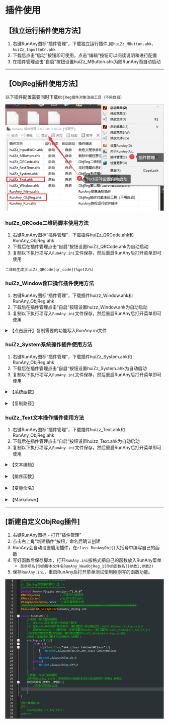 # 插件使用

## 【独立运行插件使用方法】
1. 右键RunAny图标“插件管理”，下载独立运行插件,如`huiZz_MButton.ahk`、`huiZz_InputEnCn.ahk`  
2. 下载后点击“启动”按钮即可使用，点击“编辑”按钮可以阅读说明和进行配置  
3. 在插件管理点击“自启”按钮设置huiZz_MButton.ahk为随RunAny而自动启动  

---

## 【ObjReg插件使用方法】
以下插件配置需要同时下载`ObjReg插件对象注册工具（不用自启）`

![RunAny插件设置自动启动](/assets/images/RunAny插件设置自动启动.png)

### huiZz_QRCode二维码脚本使用方法
1. 右键RunAny图标“插件管理”，下载插件huiZz_QRCode.ahk和RunAny_ObjReg.ahk  
2. 下载后在插件管理点击“自启”按钮设置huiZz_QRCode.ahk为自动启动  
3. 复制以下执行项写入`RunAny.ini`文件保存，然后重启RunAny后打开菜单即可使用  

```autohotkey
二维码生成|huiZz_QRCode[qr_code](%getZz%)
```


### huiZz_Window窗口操作插件使用方法
1. 右键RunAny图标“插件管理”，下载插件huizz_Window.ahk和RunAny_ObjReg.ahk  
2. 下载后在插件管理点击“自启”按钮设置huizz_Window.ahk为自动启动  
3. 复制以下执行项写入`RunAny.ini`文件保存，然后重启RunAny后打开菜单即可使用  

<details>
<summary>【点击展开】复制需要的功能写入RunAny.ini文件</summary>

<PRE>
;使用左Win键搭配鼠标右键或滚轮的使用方式
窗口居中&#9LWin & RButton|huiZz_Window[win_center_zz]()
窗口透明化&#9LWin & WheelDown|huiZz_Window[win_transparency_zz](1,30)
窗口不透明&#9LWin & WheelUp|huiZz_Window[win_transparency_zz](0,30)
</PRE>

```autohotkey
-窗口函数
	;外接ahk脚本名[函数名](函数传参数，可以无参)
	窗口居中|huiZz_Window[win_center_zz]()
	窗口置顶|huiZz_Window[win_top_zz](1)
	窗口取消置顶|huiZz_Window[win_top_zz](0)
	窗口置顶时透明|huiZz_Window[win_transparent_top_zz]()
	--
	窗口透明化|huiZz_Window[win_transparency_zz](1,20)
	窗口不透明|huiZz_Window[win_transparency_zz](0,20)
	窗口最大化显示|huiZz_Window[win_max_zz]()
	--
	窗口改变大小并移动|huiZz_Window[win_move_size_zz](0,0,800,600)
	;外接函数参数明确数值的情况(速度最快，推荐)
	窗口340x200|huiZz_Window[win_size_zz](340,200)
	窗口650x384|huiZz_Window[win_size_zz](650,384)
	窗口800x600|huiZz_Window[win_size_zz](800,600)
	窗口1024x768|huiZz_Window[win_size_zz](1024,768)
	;外接函数参数需要用到系统环境变量(适用不同电脑情况，速度快)
	窗口竖半屏|huiZz_Window[win_size_zz](960,%A_ScreenHeight%)
	;外接函数参数为动态表达式计算值(适用复杂函数情况，在()前加%区分，速度慢)
	窗口占比0.5x0.5|huiZz_Window[win_size_zz]%(A_ScreenWidth*0.5,A_ScreenHeight*0.5)
	窗口占比0.8x0.8|huiZz_Window[win_size_zz]%(A_ScreenWidth*0.8,A_ScreenHeight*0.8)
	窗口占比0.8x0.9|huiZz_Window[win_size_zz]%(A_ScreenWidth*0.8,A_ScreenHeight*0.9)
	--
	;窗口移至边角置顶观影[win_movie_zz](mode=1,x=0,y=0,title=0)
	;参数说明：
	;mode：1-左上,2-右上,3-左下,4-右下
	;x：正数向左偏移像素，负数向右偏移像素
	;y：正数向下偏移像素，负数向上偏移像素
	;title：0-显示标题栏，1-隐藏标题栏
	屏幕左上角|huiZz_Window[win_movie_zz](1,-10)
	屏幕右上角|huiZz_Window[win_movie_zz](2,10)
	屏幕左下角|huiZz_Window[win_movie_zz](3,-10,10)
	屏幕右下角|huiZz_Window[win_movie_zz](4,10,10)
```

</details>

### huiZz_System系统操作插件使用方法
1. 右键RunAny图标“插件管理”，下载插件huiZz_System.ahk和RunAny_ObjReg.ahk  
2. 下载后在插件管理点击“自启”按钮设置huiZz_System.ahk为自动启动  
3. 复制以下执行项写入`RunAny.ini`文件保存，然后重启RunAny后打开菜单即可使用  

<details>
<summary>【系统函数】</summary>

```autohotkey

-系统函数
	;[获取本地IP][system_ip_zz](output=0)
	;参数说明：output：1-输出IP；0-显示IP并复制到剪贴板
	ip地址|huiZz_System[system_ip_zz]()

	;[定位注册表路径][system_regedit_zz](getZz:="")
	;参数说明：getZz：选中的文本内容
	注册表定位|huiZz_System[system_regedit_zz](%getZz%)

	;[ping选中地址][system_ping_zz](getZz:="")
	;参数说明：getZz：选中的文本内容
	ping|huiZz_System[system_ping_zz](%getZz%)

	;[重启桌面]
	重启桌面|huiZz_System[system_explorer_zz]()
	--
	;[显示系统隐藏文件][system_hidefile_zz](hide=0,sys=0,ext=0,refresh=1)
	;参数说明：
	;hide：0-隐藏文件；1-显示隐藏文件
	;sys：0-隐藏系统文件；1-显示系统文件
	;ext：1-隐藏文件后缀；0-显示文件后缀
	;refresh：1-自动刷新生效；0-手动刷新
	显示隐藏文件|huiZz_System[system_hidefile_zz](1,0,0)
	显示所有文件|huiZz_System[system_hidefile_zz](1,1,0)
	隐藏所有文件|huiZz_System[system_hidefile_zz](0,0,0)
	隐藏文件后缀|huiZz_System[system_hidefile_zz](0,0,1)
```

</details>

<br>

<details>
<summary>【复制路径】</summary>

```autohotkey
--复制路径
	;复制文件说明：path路径, name名称, dir目录, ext后缀, nameNoExt无后缀名称, drive盘符
	;复制快捷方式说明：lnkTarget指向路径, lnkDir指向目录, lnkArgs参数, lnkDesc注释, lnkIcon图标文件名, lnkIconNum图标编号, lnkRunState初始运行方式
	复制名称|huiZz_System[system_file_path_zz](%getZz%,name)
	复制路径|huiZz_System[system_file_path_zz](%getZz%,path)
	复制所在目录|huiZz_System[system_file_path_zz](%getZz%,dir)
	复制无后缀名称|huiZz_System[system_file_path_zz](%getZz%,nameNoExt)
	复制lnk指向路径|huiZz_System[system_file_path_zz](%getZz%,lnkTarget)
	复制lnk指向目录|huiZz_System[system_file_path_zz](%getZz%,lnkDir)

	;[创建目标快捷方式]  
	;参数说明：getZz：选中的文件路径  
	;target：需要发送的目标路径,默认当前目录  
	;lnk：快捷方式名,默认是选中文件名  
	创建快捷方式到桌面|huiZz_System[system_create_shortcut](%getZz%,%A_Desktop%)
```

</details>

### huiZz_Text文本操作插件使用方法
1. 右键RunAny图标“插件管理”，下载插件huizz_Text.ahk和RunAny_ObjReg.ahk  
2. 下载后在插件管理点击“自启”按钮设置huizz_Text.ahk为自动启动  
3. 复制以下执行项写入`RunAny.ini`文件保存，然后重启RunAny后打开菜单即可使用  

<details>
<summary>【文本编辑】</summary>

```autohotkey
-文本函数
	;[文本格式化][text_format_zz](getZz:="",formatStr:="")
	;参数说明：
	;getZz：选中的文本内容
	;formatStr：格式化选项，详情查看(https://wyagd001.github.io/zh-cn/docs/commands/Format.htm)
	转大写|huiZz_Text[text_format_zz](%getZz%,{:U})
	转小写|huiZz_Text[text_format_zz](%getZz%,{:L})
	首字母大写|huiZz_Text[text_format_zz](%getZz%,{:T})
	两位小数|huiZz_Text[text_format_zz](%getZz%,{:0.2f})
	转整数|huiZz_Text[text_format_zz](%getZz%,{:i})
	--
	;[文本替换][text_replace_zz](getZz:="",searchStr:="",replaceStr:="")
	;参数说明：
	;getZz：选中的文本内容
	;searchStr：查找的文本内容
	;replaceStr：用来替换查找到的文本
	替换逗号为空格|huiZz_Text[text_replace_zz](%getZz%,`,,%A_Space%)
	替换逗号为换行|huiZz_Text[text_replace_zz](%getZz%,`,,`n)
	替换空格为换行|huiZz_Text[text_replace_zz](%getZz%, ,`n)
	替换分号为换行|huiZz_Text[text_replace_zz](%getZz%,`;,`n)
	去除空格|huiZz_Text[text_replace_zz](%getZz%,%A_Space%)
	;[文本删除重复行保留顺序]
	;参数说明：getZz：选中的文本内容
	删除重复行保留顺序|huiZz_Text[text_remove_repeat](%getZz%)
	--
	;[文本多行合并][text_merge_zz](getZz:="",splitStr:=" ")
	;参数说明：
	;getZz：选中的文本内容
	;splitStr：换行符替换的分隔文本(默认空格，逗号为特殊字符，转义写成`,)
	多行合并空格分隔|huiZz_Text[text_merge_zz](%getZz%)
	多行合并逗号分隔|huiZz_Text[text_merge_zz](%getZz%,`,)
	--
	;[选中文字编辑]text_edit_zz(getZz:="",editApp:="")
	;参数说明：getZz：选中的文本内容
	;editApp：编辑器软件
	选中文字编辑(&E)|huiZz_Text[text_edit_zz](%getZz%,%"notepad.exe"%)
	选中Sublime编辑(&S)|huiZz_Text[text_edit_zz](%getZz%,%"sublime_text.exe"%)
	;[选中文本比较剪贴板][text_compare_zz](getZz:="",compareApp:="")
	;参数说明：getZz：选中的文本内容
	;compareApp：文本对比软件
	选中文本比较剪贴板|huiZz_Text[text_compare_zz](%getZz%,%"BCompare.exe"%)
	;[便捷运行磁力链接]text_magnet_zz(getZz:="",downApp:="")
	;参数说明：getZz：选中的文本内容
	;downApp：磁链下载软件
	磁力链接|huiZz_Text[text_magnet_zz](%getZz%)
	选中内容与剪贴板互换|huiZz_Text[text_paste_zz](%getZz%)
```

</details>

<br>

<details>
<summary>【排序函数】</summary>

```autohotkey
-排序函数
	;[文本排序][text_sort_zz](getZz:="",options:="")
	;参数说明：
	;getZz：选中的文本内容
	;options：排序选项，详情查看(https://wyagd001.github.io/zh-cn/docs/commands/Sort.htm)
	排序不区分大小写|huiZz_Text[text_sort_zz](%getZz%)
	排序区分大小写|huiZz_Text[text_sort_zz](%getZz%,C)
	排序数字|huiZz_Text[text_sort_zz](%getZz%,N)
	排序逆向|huiZz_Text[text_sort_zz](%getZz%,R)
	排序随机|huiZz_Text[text_sort_zz](%getZz%,Random)
	排序路径最后文件名|huiZz_Text[text_sort_zz](%getZz%,\)
	--
	排序去重不区分大小写|huiZz_Text[text_sort_zz](%getZz%,U)
	排序去重区分大小写|huiZz_Text[text_sort_zz](%getZz%,U C)
	--
	排序逗号分隔|huiZz_Text[text_sort_zz](%getZz%,D`,)
	排序空格分隔|huiZz_Text[text_sort_zz](%getZz%,D )
```

</details>

<br>

<details>
<summary>【变量命名】</summary>

```autohotkey
-变量命名
	;[变量命名][text_var_name_zz](getZz:="",varStr:="",formatStr:="",splitStr:=" ,._-|")
	;参数说明：getZz：选中的文本内容
	;varStr：变量命名格式符号
	;formatStr：格式化选项，详情查看(https://wyagd001.github.io/zh-cn/docs/commands/Format.htm)
	;splitStr：分割用的字符，一般不用传使用默认值 ,._-|
	1骆驼命名(camelCase)|huiZz_Text[text_var_name_zz](%getZz%,,{1:L}{:T})
	2帕斯卡命名(PascalCase)|huiZz_Text[text_var_name_zz](%getZz%,,{:T})
	3下划线命名(snake_case)|huiZz_Text[text_var_name_zz](%getZz%,_,{:L})
	4横杠命名(kebab-case)|huiZz_Text[text_var_name_zz](%getZz%,-,{:L})
	5常量命名(SCREAMING_SNAKE_CASE)|huiZz_Text[text_var_name_zz](%getZz%,_,{:U})
	6包名命名(dot.case)|huiZz_Text[text_var_name_zz](%getZz%,.,{:L})
	7空格命名(camel case)|huiZz_Text[text_var_name_zz](%getZz%, ,{:L})
	8网络路径命名(dot/case)|huiZz_Text[text_var_name_zz](%getZz%,`/,{:L})
	9文件路径命名(dot\case)|huiZz_Text[text_var_name_zz](%getZz%,`\,{:L})
```

</details>

<br>

<details>
<summary>【Markdown】</summary>

```autohotkey
-Markdown	!m
	;[Markdown格式化][text_format_md_zz](getZz:="",formatStr:="")
	;参数说明：getZz：选中的文本内容
	;formatStr：格式化选项，详情查看(https://wyagd001.github.io/zh-cn/docs/commands/Format.htm)
	1标题#|huiZz_Text[text_format_md_zz](%getZz%,# {1})
	2标题##|huiZz_Text[text_format_md_zz](%getZz%,## {1})
	3标题###|huiZz_Text[text_format_md_zz](%getZz%,### {1})
	**加粗**|huiZz_Text[text_format_md_zz](%getZz%,**{1}**)
	*斜体*|huiZz_Text[text_format_md_zz](%getZz%,*{1}*)
	***斜体加粗***|huiZz_Text[text_format_md_zz](%getZz%,***{1}***)
	`代码行`|huiZz_Text[text_format_md_zz](%getZz%,``{1}``)
	<u>下划线</u>|huiZz_Text[text_format_md_zz](%getZz%,<u>{1}</u>)
	~~删除线~~|huiZz_Text[text_format_md_zz](%getZz%,~~{1}~~)
	--
	;[批量添加序号][text_seq_num_zz](getZz:="",seqNumStr:="",arab:=1)
	;参数说明：getZz：选中的文本内容
	;arab：0-中文数字；1-阿拉伯数字
	;seqNumStr：序号形式
	数字序号|huiZz_Text[text_seq_num_zz](%getZz%,. )
	中文序号|huiZz_Text[text_seq_num_zz](%getZz%,、,0)
	转中文数字|huiZz_Text[text_cn2_zz](%getZz%,1)
	转阿拉伯数字|huiZz_Text[text_cn2_zz](%getZz%,0)
	--
	>引用|huiZz_Text[text_format_md_zz](%getZz%,> {1})
	无序列表*|huiZz_Text[text_format_md_zz](%getZz%,* {1})
	无序列表+|huiZz_Text[text_format_md_zz](%getZz%,+ {1})
	无序列表-|huiZz_Text[text_format_md_zz](%getZz%,- {1})
	待办列表|huiZz_Text[text_format_md_zz](%getZz%,- [ ] {1})
	完成列表|huiZz_Text[text_replace_zz](%getZz%,- [ ],- [x])
```

</details>


---

## [新建自定义ObjReg插件]

1. 右键RunAny图标 - 打开“插件管理”
2. 点击右上角“新建插件”按钮，命名后确认创建
3. RunAny会自动设置启用插件，在`class RunAnyObj{}`大括号中编写自己的函数
4. 写好函数后保存脚本，打开``RunAny.ini``按格式把自己的函数放入RunAny菜单
   - `菜单项名|你的脚本文件名RunAny_NewObjReg_1[你的函数名](参数1,参数2)`
5. 保存``RunAny.ini``，重启RunAny后打开菜单测试使用刚刚写的函数功能。

![ObjReg新建插件脚本](/assets/images/ObjReg新建插件脚本.png)
